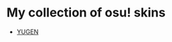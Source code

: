 My collection of osu! skins
=
- [YUGEN](https://github.com/norphiz/osu-skins/raw/main/skins/YUGEN.osk)
